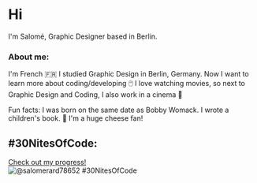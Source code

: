# Hi 
I'm Salomé, Graphic Designer based in Berlin.

<h3>About me:</h3>
I'm French 🇫🇷
I studied Graphic Design in Berlin, Germany. Now I want to learn more about coding/developing 🖱️
I love watching movies, so next to Graphic Design and Coding, I also work in a cinema 🍿

Fun facts:
I was born on the same date as Bobby Womack.
I wrote a children's book. 🦀
I'm a huge cheese fan!

## #30NitesOfCode:
  [Check out my progress!](https://www.codedex.io/@salomerard78652/30-nites-of-code)  
  ![@salomerard78652 #30NitesOfCode](https://www.codedex.io/api/petStatus?user=salomerard78652)
